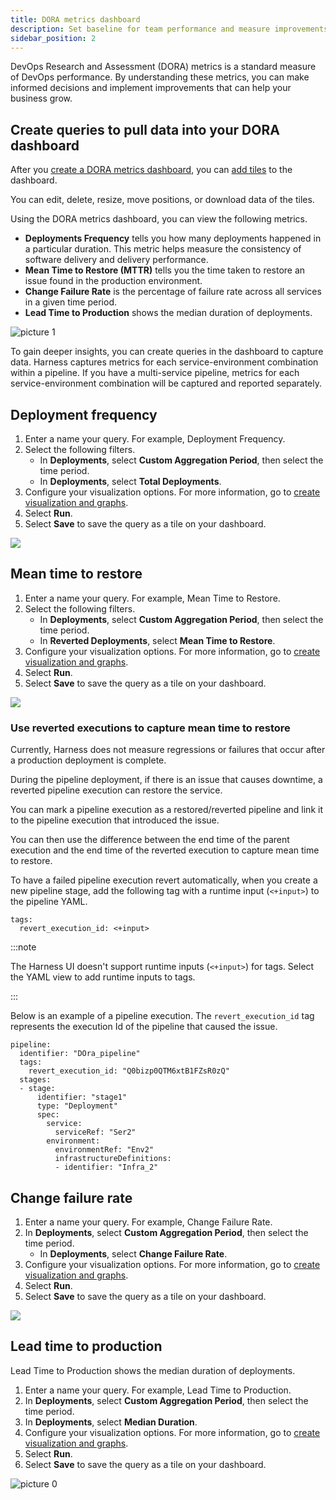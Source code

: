 ```yaml
---
title: DORA metrics dashboard
description: Set baseline for team performance and measure improvements by tracking DORA metrics.
sidebar_position: 2
---
```


DevOps Research and Assessment (DORA) metrics is a standard measure of DevOps performance. By understanding these metrics, you can make informed decisions and implement improvements that can help your business grow.

## Create queries to pull data into your DORA dashboard

After you [create a DORA metrics dashboard](https://developer.harness.io/docs/platform/dashboards/create-dashboards/), you can [add tiles](https://developer.harness.io/docs/platform/dashboards/create-dashboards/#step-2-add-tiles-to-a-dashboard) to the dashboard. 

You can edit, delete, resize, move positions, or download data of the tiles. 

Using the DORA metrics dashboard, you can view the following metrics.

* **Deployments Frequency** tells you how many deployments happened in a particular duration. This metric helps measure the consistency of software delivery and delivery performance. 
* **Mean Time to Restore (MTTR)** tells you the time taken to restore an issue found in the production environment.  
* **Change Failure Rate** is the percentage of failure rate across all services in a given time period.
* **Lead Time to Production** shows the median duration of deployments.

![picture 1](static/2ab6c57ffae6974916e7d6c40878bf83bcbcd8734376c1a682bc79d6f18b0d60.png)  


To gain deeper insights, you can create queries in the dashboard to capture data. Harness captures metrics for each service-environment combination within a pipeline. If you have a multi-service pipeline, metrics for each service-environment combination will be captured and reported separately.

## Deployment frequency

1. Enter a name your query. For example, Deployment Frequency. 
2. Select the following filters.
    * In **Deployments**, select **Custom Aggregation Period**, then select the time period.
    * In **Deployments**, select **Total Deployments**.
3. Configure your visualization options. For more information, go to [create visualization and graphs](/docs/platform/Dashboards/create-visualizations-and-graphs).
4. Select **Run**.
5. Select **Save** to save the query as a tile on your dashboard.

![](../cd-dashboards/static/deployment-frequency.png)

## Mean time to restore

1. Enter a name your query. For example, Mean Time to Restore. 
2. Select the following filters.
    * In **Deployments**, select **Custom Aggregation Period**, then select the time period.
    * In **Reverted Deployments**, select **Mean Time to Restore**.
3. Configure your visualization options. For more information, go to [create visualization and graphs](/docs/platform/Dashboards/create-visualizations-and-graphs).
4. Select **Run**.
5. Select **Save** to save the query as a tile on your dashboard.

![](../cd-dashboards/static/mean-time-to-restore.png)

### Use reverted executions to capture mean time to restore

Currently, Harness does not measure regressions or failures that occur after a production deployment is complete. 
 
During the pipeline deployment, if there is an issue that causes downtime, a reverted pipeline execution can restore the service.

You can mark a pipeline execution as a restored/reverted pipeline and link it to the pipeline execution that introduced the issue.

You can then use the difference between the end time of the parent execution and the end time of the reverted execution to capture mean time to restore.

To have a failed pipeline execution revert automatically, when you create a new pipeline stage, add the following tag with a runtime input (`<+input>`) to the pipeline YAML.

```
tags:
  revert_execution_id: <+input>
```

:::note

The Harness UI doesn't support runtime inputs (`<+input>`) for tags. Select the YAML view to add runtime inputs to tags. 

:::

Below is an example of a pipeline execution. The `revert_execution_id` tag represents the execution Id of the pipeline that caused the issue.

```
pipeline:
  identifier: "DOra_pipeline"
  tags:
    revert_execution_id: "Q0bizp0QTM6xtB1FZsR0zQ"
  stages:
  - stage:
      identifier: "stage1"
      type: "Deployment"
      spec:
        service:
          serviceRef: "Ser2"
        environment:
          environmentRef: "Env2"
          infrastructureDefinitions:
          - identifier: "Infra_2"
```

## Change failure rate

1. Enter a name your query. For example, Change Failure Rate. 
2. In **Deployments**, select **Custom Aggregation Period**, then select the time period.
    * In **Deployments**, select **Change Failure Rate**.
3. Configure your visualization options. For more information, go to [create visualization and graphs](/docs/platform/Dashboards/create-visualizations-and-graphs).
4. Select **Run**.
5. Select **Save** to save the query as a tile on your dashboard.

![](../cd-dashboards/static/change-failure-rate.png)

## Lead time to production

Lead Time to Production shows the median duration of deployments.

1. Enter a name your query. For example, Lead Time to Production. 
2. In **Deployments**, select **Custom Aggregation Period**, then select the time period.
3. In **Deployments**, select **Median Duration**.
4. Configure your visualization options. For more information, go to [create visualization and graphs](/docs/platform/Dashboards/create-visualizations-and-graphs).
5. Select **Run**.
6. Select **Save** to save the query as a tile on your dashboard.

![picture 0](static/0d658c5d680e7d165ec15ece8f89d73bb206e23d5c7a70304456b09abcfacdd0.png)  













